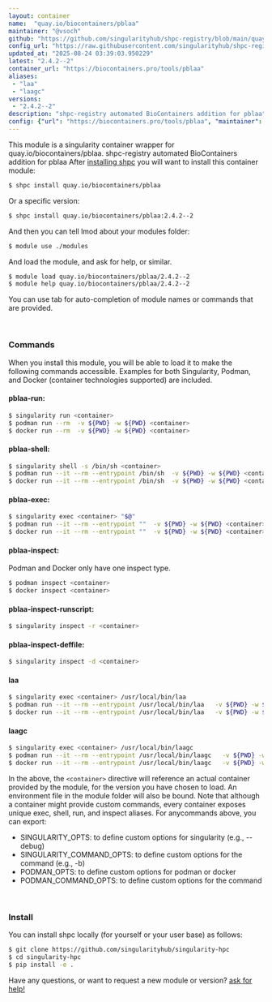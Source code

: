```yaml
---
layout: container
name:  "quay.io/biocontainers/pblaa"
maintainer: "@vsoch"
github: "https://github.com/singularityhub/shpc-registry/blob/main/quay.io/biocontainers/pblaa/container.yaml"
config_url: "https://raw.githubusercontent.com/singularityhub/shpc-registry/main/quay.io/biocontainers/pblaa/container.yaml"
updated_at: "2025-08-24 03:39:03.950229"
latest: "2.4.2--2"
container_url: "https://biocontainers.pro/tools/pblaa"
aliases:
 - "laa"
 - "laagc"
versions:
 - "2.4.2--2"
description: "shpc-registry automated BioContainers addition for pblaa"
config: {"url": "https://biocontainers.pro/tools/pblaa", "maintainer": "@vsoch", "description": "shpc-registry automated BioContainers addition for pblaa", "latest": {"2.4.2--2": "sha256:85e71423e11282443d723ab2a16279f1639fe32f982ea876e1f05790c5f53079"}, "tags": {"2.4.2--2": "sha256:85e71423e11282443d723ab2a16279f1639fe32f982ea876e1f05790c5f53079"}, "docker": "quay.io/biocontainers/pblaa", "aliases": {"laa": "/usr/local/bin/laa", "laagc": "/usr/local/bin/laagc"}}
---
```


This module is a singularity container wrapper for quay.io/biocontainers/pblaa.
shpc-registry automated BioContainers addition for pblaa
After [installing shpc](#install) you will want to install this container module:


```bash
$ shpc install quay.io/biocontainers/pblaa
```

Or a specific version:

```bash
$ shpc install quay.io/biocontainers/pblaa:2.4.2--2
```

And then you can tell lmod about your modules folder:

```bash
$ module use ./modules
```

And load the module, and ask for help, or similar.

```bash
$ module load quay.io/biocontainers/pblaa/2.4.2--2
$ module help quay.io/biocontainers/pblaa/2.4.2--2
```

You can use tab for auto-completion of module names or commands that are provided.

<br>

### Commands

When you install this module, you will be able to load it to make the following commands accessible.
Examples for both Singularity, Podman, and Docker (container technologies supported) are included.

#### pblaa-run:

```bash
$ singularity run <container>
$ podman run --rm  -v ${PWD} -w ${PWD} <container>
$ docker run --rm  -v ${PWD} -w ${PWD} <container>
```

#### pblaa-shell:

```bash
$ singularity shell -s /bin/sh <container>
$ podman run --it --rm --entrypoint /bin/sh  -v ${PWD} -w ${PWD} <container>
$ docker run --it --rm --entrypoint /bin/sh  -v ${PWD} -w ${PWD} <container>
```

#### pblaa-exec:

```bash
$ singularity exec <container> "$@"
$ podman run --it --rm --entrypoint ""  -v ${PWD} -w ${PWD} <container> "$@"
$ docker run --it --rm --entrypoint ""  -v ${PWD} -w ${PWD} <container> "$@"
```

#### pblaa-inspect:

Podman and Docker only have one inspect type.

```bash
$ podman inspect <container>
$ docker inspect <container>
```

#### pblaa-inspect-runscript:

```bash
$ singularity inspect -r <container>
```

#### pblaa-inspect-deffile:

```bash
$ singularity inspect -d <container>
```


#### laa

```bash
$ singularity exec <container> /usr/local/bin/laa
$ podman run --it --rm --entrypoint /usr/local/bin/laa   -v ${PWD} -w ${PWD} <container> -c " $@"
$ docker run --it --rm --entrypoint /usr/local/bin/laa   -v ${PWD} -w ${PWD} <container> -c " $@"
```


#### laagc

```bash
$ singularity exec <container> /usr/local/bin/laagc
$ podman run --it --rm --entrypoint /usr/local/bin/laagc   -v ${PWD} -w ${PWD} <container> -c " $@"
$ docker run --it --rm --entrypoint /usr/local/bin/laagc   -v ${PWD} -w ${PWD} <container> -c " $@"
```



In the above, the `<container>` directive will reference an actual container provided
by the module, for the version you have chosen to load. An environment file in the
module folder will also be bound. Note that although a container
might provide custom commands, every container exposes unique exec, shell, run, and
inspect aliases. For anycommands above, you can export:

 - SINGULARITY_OPTS: to define custom options for singularity (e.g., --debug)
 - SINGULARITY_COMMAND_OPTS: to define custom options for the command (e.g., -b)
 - PODMAN_OPTS: to define custom options for podman or docker
 - PODMAN_COMMAND_OPTS: to define custom options for the command

<br>

### Install

You can install shpc locally (for yourself or your user base) as follows:

```bash
$ git clone https://github.com/singularityhub/singularity-hpc
$ cd singularity-hpc
$ pip install -e .
```

Have any questions, or want to request a new module or version? [ask for help!](https://github.com/singularityhub/singularity-hpc/issues)